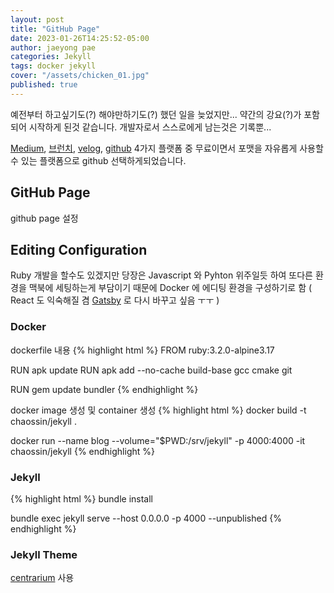 ```yaml
---
layout: post
title: "GitHub Page"
date: 2023-01-26T14:25:52-05:00
author: jaeyong pae
categories: Jekyll
tags: docker jekyll
cover: "/assets/chicken_01.jpg"
published: true
---
```


예전부터 하고싶기도(?) 해야만하기도(?) 했던 일을 늦었지만... 약간의 강요(?)가 포함되어 시작하게 된것 같습니다. 개발자로서 스스로에게 남는것은 기록뿐...

[Medium](https://medium.com/), [브런치](https://brunch.co.kr/), [velog](https://velog.io/), [github](https://github.com/) 4가지 플랫폼 중 무료이면서 포맷을 자유롭게 사용할 수 있는 플랫폼으로 github 선택하게되었습니다.

## GitHub Page

github page 설정

## Editing Configuration

Ruby 개발을 할수도 있겠지만 당장은 Javascript 와 Pyhton 위주일듯 하여 또다른 환경을 맥북에 세팅하는게 부담이기 때문에 Docker 에 에디팅 환경을 구성하기로 함 ( React 도 익숙해질 겸 [Gatsby](https://www.gatsbyjs.com/) 로 다시 바꾸고 싶음 ㅜㅜ )

### Docker

dockerfile 내용
{% highlight html %}
FROM ruby:3.2.0-alpine3.17

RUN apk update
RUN apk add --no-cache build-base gcc cmake git

RUN gem update bundler
{% endhighlight %}

docker image 생성 및 container 생성
{% highlight html %}
docker build -t chaossin/jekyll .

docker run --name blog --volume="$PWD:/srv/jekyll" -p 4000:4000 -it chaossin/jekyll
{% endhighlight %}

### Jekyll

{% highlight html %}
bundle install

bundle exec jekyll serve --host 0.0.0.0 -p 4000 --unpublished
{% endhighlight %}

### Jekyll Theme

[centrarium](https://github.com/bencentra/centrarium) 사용
